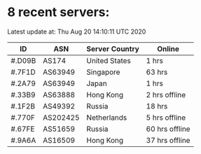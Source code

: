 # 8 recent servers:

Latest update at: Thu Aug 20 14:10:11 UTC 2020

| ID | ASN | Server Country | Online |
| -- | --- | -------------- | ------ |
| #.D09B | AS174 | United States | 1 hrs |
| #.7F1D | AS63949 | Singapore | 63 hrs |
| #.2A79 | AS63949 | Japan | 1 hrs |
| #.33B9 | AS63888 | Hong Kong | 2 hrs offline |
| #.1F2B | AS49392 | Russia | 18 hrs |
| #.770F | AS202425 | Netherlands | 5 hrs offline |
| #.67FE | AS51659 | Russia | 60 hrs offline |
| #.9A6A | AS16509 | Hong Kong | 37 hrs offline |

